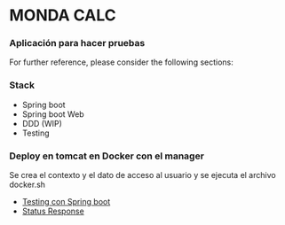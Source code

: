 # MONDA CALC

### Aplicación para hacer pruebas
For further reference, please consider the following sections:

### Stack
* Spring boot
* Spring boot Web
* DDD (WIP)
* Testing

### Deploy en tomcat en Docker con el manager
Se crea el contexto y el dato de acceso al usuario y se ejecuta el archivo docker.sh

* [Testing con Spring boot](https://howtodoinjava.com/spring-boot2/testing/rest-controller-unit-test-example/)
* [Status Response](https://www.baeldung.com/spring-response-status)
